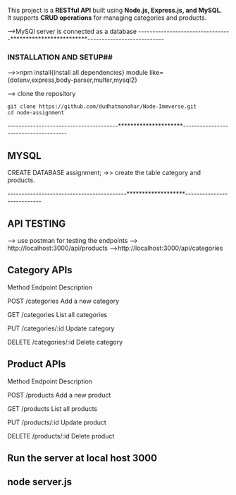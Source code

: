 This project is a  **RESTful API** built using **Node.js, Express.js, and MySQL**.  
It supports **CRUD operations** for managing categories and products.

-->MySQl server is connected as a database
---------------------------------*************************---------------------------

###    INSTALLATION AND SETUP##
-->>npm install{install all dependencies} module like={dotenv,express,body-parser,multer,mysql2}

--> clone the repository

    git clone https://github.com/dudhatmanohar/Node-Immverse.git
    cd node-assignment

---------------------------------------*********************-------------------------------------
## MYSQL ##
CREATE DATABASE assignment;
->> create the table category and products.

------------------------------------------*******************---------------------------
## API TESTING ###

--> use postman for testing the endpoints
--> http://localhost:3000/api/products
-->http://localhost:3000/api/categories

## Category APIs

Method	Endpoint	Description

POST	/categories	Add a new category

GET	/categories	List all categories

PUT	/categories/:id	Update category

DELETE	/categories/:id	Delete category

## Product APIs

Method	Endpoint	Description

POST	/products	Add a new product

GET	/products	List all products

PUT	/products/:id	Update product

DELETE	/products/:id	Delete product

## Run the server at local host 3000
## node server.js
